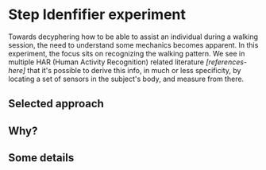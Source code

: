 # Step Idenfifier experiment

Towards decyphering how to be able to assist an individual during a walking session, the need to understand some mechanics becomes apparent. In this experiment, the focus sits on recognizing the walking pattern. We see in multiple HAR (Human Activity Recognition) related literature *[references-here]* that it's possible to derive this info, in much or less specificity, by locating a set of sensors in the subject's body, and measure from there.

## Selected approach

## Why?

## Some details
